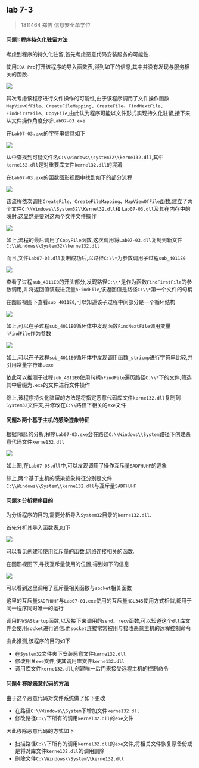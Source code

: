 ## lab 7-3

> 1811464 郑佶 信息安全单学位

#### 问题1:程序持久化驻留方法

考虑到程序的持久化驻留,首先考虑恶意代码安装服务的可能性.

使用`IDA Pro`打开该程序的导入函数表,得到如下的信息,其中并没有发现与服务相关的函数.

![](../IMG/LAB7-3-1.png)

其次考虑该程序进行文件操作的可能性,由于该程序调用了文件操作函数`MapViewOfFile`、`CreateFileMapping`、`CreateFile`、`FindNextFile`、`FindFirstFile`、`CopyFile`,由此认为程序可能以文件形式实现持久化驻留,接下来从文件操作角度分析`Lab07-03.exe`

在`Lab07-03.exe`的字符串信息如下

![](../IMG/LAB7-3-2.png)

从中查找到可疑文件名`C:\\windows\\system32\\kerne132.dll`,其中`kerne132.dll`是对重要库文件`kernel32.dll`的混淆

在`Lab07-03.exe`的函数图形视图中找到如下的部分流程

![](../IMG/LAB7-3-3.png)

该流程依次调用`CreateFile`、`CreateFileMapping`、`MapViewOfFile`函数,建立了两个文件`C:\\Windows\\System32\\Kernel32.dll`和 `Lab07-03.dll`及其在内存中的映射.这显然是要对这两个文件文件操作

![](../IMG/LAB7-3-4.png)

如上,流程的最后调用了`CopyFile`函数,这次调用将`Lab07-03.dll`复制到新文件`C:\\Windows\\System32\\kerne132.dll`

而且,文件`Lab07-03.dll`复制成功后,以路径`C:\\*`为参数调用子过程`sub_4011E0`

![](../IMG/LAB7-3-7.png)

查看子过程`sub_4011E0`的开头部分,发现路径`C:\\*`是作为函数`FindFirstFile`的参数调用,并将返回值装载进变量`hFindFile`,该返回值是路径`C:\\*`第一个文件的句柄

在图形视图下查看`sub_4011E0`,可以知道该子过程中间部分是一个循环结构

![](../IMG/LAB7-3-8.png)

如上,可以在子过程`sub_4011E0`循环体中发现函数`FindNextFile`调用变量`hFindFile`作为参数

![](../IMG/LAB7-3-9.png)

如上,可以在子过程`sub_4011E0`循环体中发现调用函数`_stricmp`进行字符串比较,并引用常量字符串`.exe`

依此可以推测子过程`sub_4011E0`使用句柄`hFindFile`遍历路径`C:\\*`下的文件,筛选其中后缀为`.exe`的文件进行文件操作

综上,该程序持久化驻留的方法是将指定恶意代码库文件`kerne132.dll`复制到`System32`文件夹,并修改在`C:\\`路径下相关的`exe`文件



#### 问题2:两个基于主机的感染迹象特征

根据`问题1`的分析,程序`Lab07-03.exe`会在路径`C:\\Windows\\System`路径下创建恶意代码文件`kerne132.dll`

![](../IMG/LAB7-3-10.png)

如上图,在`Lab07-03.dll`中,可以发现调用了操作互斥量`SADFHUHF`的迹象

综上,两个基于主机的感染迹象特征分别是文件`C:\\Windows\\System\\kerne132.dll`与互斥量`SADFHUHF`



#### 问题3:分析程序目的

为分析程序的目的,需要分析导入`System32`目录的`kerne132.dll`.

首先分析其导入函数表,如下

![](../IMG/LAB7-3-5.png)

可以看见创建和使用互斥量的函数,网络连接相关的函数.

在图形视图下,寻找互斥量使用的位置,得到如下的信息

![](../IMG/LAB7-3-6.png)

可以看到这里调用了互斥量相关函数与`socket`相关函数

这里的互斥量`SADFHUHF`与`Lab07-01.exe`使用的互斥量`HGL345`使用方式相似,都用于同一程序同时唯一的运行

调用的`WSAStartup`函数,以及接下来调用的`send`、`recv`函数,可以知道这个`dll`库文件会使用`socket`进行通信.而`socket`连接常常被用与接收恶意主机的远程控制命令

由此推测,该程序的目的如下

- 在`System32`文件夹下安装恶意文件`kerne132.dll`
- 修改相关`exe`文件,使其调用库文件`kerne132.dll`
- 调用库文件`kerne132.dll`,创建唯一后门来接受远程主机的控制命令



#### 问题4:移除恶意代码的方法

由于这个恶意代码对文件系统做了如下更改

- 在路径`C:\\Windows\\System`下增加文件`kerne132.dll`
- 修改路径`C:\\`下所有的调用`kernel32.dll`的`exe`文件

因此移除恶意代码的方式如下

- 扫描路径`C:\\`下所有的调用`kernel32.dll`的`exe`文件,将相关文件恢复原备份或是将对库文件`kerne132.dll`的调用删除
- 删除文件`C:\\Windows\\System\\kerne132.dll`